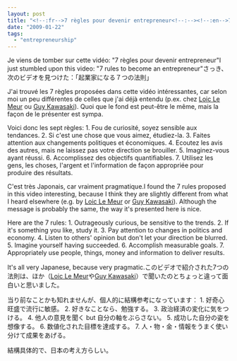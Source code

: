```yaml
---
layout: post
title: "<!--:fr-->7 règles pour devenir entrepreneur<!--:--><!--:en-->7 rules to become an entrepreneur<!--:--><!--:ja-->起業家になる７つの法則<!--:-->"
date: "2009-01-22"
tags: 
  - "entrepreneurship"
---
```


Je viens de tomber sur cette vidéo: "7 règles pour devenir entrepreneur"I just stumbled upon this video: "7 rules to become an entrepreneur"さっき、次のビデオを見つけた：「起業家になる７つの法則」

J'ai trouvé les 7 règles proposées dans cette vidéo intéressantes, car selon moi un peu différentes de celles que j'ai déjà entendu (p.ex. chez [Loic Le Meur](http://loiclemeur.com/france/2004/10/cr233er_votre_e.html) ou [Guy Kawasaki](http://blog.guykawasaki.com/2008/12/everything-i-ne.html)). Quoi que le fond est peut-être le même, mais la façon de le présenter est sympa.

Voici donc les sept règles: 1. Fou de curiosité, soyez sensible aux tendances. 2. Si c'est une chose que vous aimez, étudiez-la. 3. Faites attention aux changements politiques et économiques. 4. Ecoutez les avis des autres, mais ne laissez pas votre direction se brouiller. 5. Imaginez-vous ayant réussi. 6. Accomplissez des objectifs quantifiables. 7. Utilisez les gens, les choses, l'argent et l'information de façon appropriée pour produire des résultats.

C'est très Japonais, car vraiment pragmatique.I found the 7 rules proposed in this video interesting, because I think they are slightly different from what I heard elsewhere (e.g. by [Loic Le Meur](http://loiclemeur.com/france/2004/10/cr233er_votre_e.html) or [Guy Kawasaki](http://blog.guykawasaki.com/2008/12/everything-i-ne.html)). Although the message is probably the same, the way it's presented here is nice.

Here are the 7 rules: 1. Outrageously curious, be sensitive to the trends. 2. If it's something you like, study it. 3. Pay attention to changes in politics and economy. 4. Listen to others' opinion but don't let your direction be blurred. 5. Imagine yourself having succeeded. 6. Accomplish measurable goals. 7. Appropriately use people, things, money and information to deliver results.

It's all very Japanese, because very pragmatic.このビデオで紹介された7つの法則は、ほか（[Loic Le Meur](http://loiclemeur.com/france/2004/10/cr233er_votre_e.html)や[Guy Kawasaki](http://blog.guykawasaki.com/2008/12/everything-i-ne.html)）で聞いたのとちょっと違って面白いと思いました。

当り前なことかも知れませんが、個人的に結構参考になっています： 1. 好奇心旺盛で流行に敏感。 2. 好きなことなら、勉強する。 3. 政治経済の変化に気をつける。 4. 他人の意見を聞く but 自分の軸をぶらさない。 5. 成功した自分の姿を想像する。 6. 数値化された目標を達成する。 7. 人・物・金・情報をうまく使い分けて成果をあげる。

結構具体的で、日本の考え方らしい。

